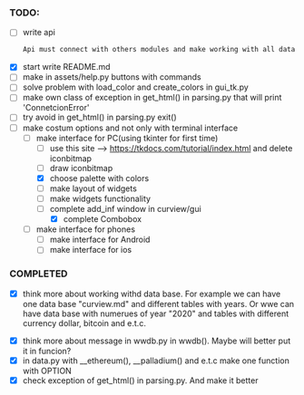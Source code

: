 ### TODO:
- [ ] write api
    ```sh
    Api must connect with others modules and make working with all data very easy and understandable
    ```
- [x] start write README.md
- [ ] make in assets/help.py buttons with commands
- [ ] solve problem with load_color and create_colors in gui_tk.py
- [ ] make own class of exception in get_html() in parsing.py that will print 'ConnetcionError'
- [ ] try avoid in get_html() in parsing.py exit()
- [ ] make costum options and not only with terminal interface
    - [ ] make interface for PC(using tkinter for first time)
        - [ ] use this site --> https://tkdocs.com/tutorial/index.html and delete iconbitmap
        - [ ] draw iconbitmap
        - [x] choose palette with colors
        - [ ] make layout of widgets
        - [ ] make widgets functionality
        - [ ] complete add_inf window in curview/gui
            - [x] complete Combobox
    - [ ] make interface for phones
        - [ ] make interface for Android
        - [ ] make interface for ios

### COMPLETED
+ [x] think more about working withd data base. For example we can have one data base "curview.md"
  and different tables with years. Or wwe can have data base with numerues of year "2020"
  and tables with different currency dollar, bitcoin and e.t.c.
- [x] think more about message in wwdb.py in wwdb(). Maybe will better put it in funcion?
- [x] in data.py with __ethereum(), __palladium() and e.t.c make one function with OPTION
- [x] check exception of get_html() in parsing.py. And make it better
